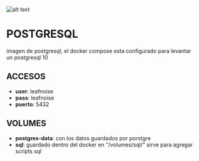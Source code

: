 ![alt text](https://zdnet4.cbsistatic.com/hub/i/r/2018/04/19/092cbf81-acac-4f3a-91a1-5a26abc1721f/resize/370xauto/ce84e38cb1c1a7c5a2c9e4c337e108ba/postgresql-logo.png)

# POSTGRESQL

imagen de postgresql, el docker compose esta configurado para levantar un postgresql 10


## ACCESOS

* **user**: leafnoise
* **pass**: leafnoise
* **puerto**: 5432


## VOLUMES

* **postgres-data**: con los datos guardados por porstgre
* **sql**: guardado dentro del docker en "/volumes/sql/" sirve para agregar scripts sql